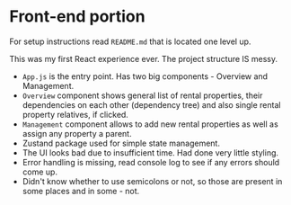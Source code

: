 # Front-end portion

For setup instructions read `README.md` that is located one level up.

This was my first React experience ever. The project structure IS messy.

- `App.js` is the entry point. Has two big components - Overview and Management.
- `Overview` component shows general list of rental properties, their dependencies on each other (dependency tree) and also single rental property relatives, if clicked.
- `Management` component allows to add new rental properties as well as assign any property a parent.
- Zustand package used for simple state management.
- The UI looks bad due to insufficient time. Had done very little styling.
- Error handling is missing, read console log to see if any errors should come up.
- Didn't know whether to use semicolons or not, so those are present in some places and in some - not.
